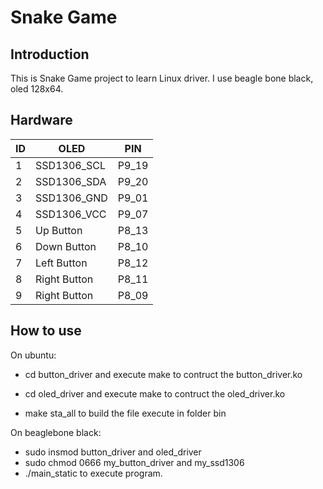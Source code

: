 # Snake Game
## Introduction
This is Snake Game project to learn Linux driver. I use beagle bone black, oled 128x64.

## Hardware 
| ID  | OLED              |   PIN  | 
| --- | ----------------- | ------ | 
| 1   | SSD1306_SCL       | P9_19  | 
| 2   | SSD1306_SDA       | P9_20  | 
| 3   | SSD1306_GND       | P9_01  | 
| 4   | SSD1306_VCC       | P9_07  | 
| 5   | Up Button         | P8_13  | 
| 6   | Down Button       | P8_10  | 
| 7   | Left Button       | P8_12  | 
| 8   | Right Button      | P8_11  | 
| 9   | Right Button      | P8_09  | 

## How to use

On ubuntu:
- cd button_driver and execute make to contruct the button_driver.ko
- cd oled_driver and execute make to contruct the oled_driver.ko

- make sta_all to build the file execute in folder bin 

On beaglebone black:

- sudo insmod button_driver and oled_driver
- sudo chmod 0666 my_button_driver and my_ssd1306
- ./main_static to execute program.